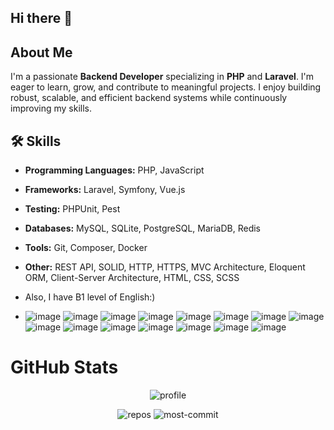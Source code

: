 ## Hi there 👋

## About Me
I'm a passionate **Backend Developer** specializing in **PHP** and **Laravel**. I'm eager to learn, grow, and contribute to meaningful projects. I enjoy building robust, scalable, and efficient backend systems while continuously improving my skills.

## 🛠️ Skills
- **Programming Languages:** PHP, JavaScript
- **Frameworks:** Laravel, Symfony, Vue.js
- **Testing:** PHPUnit, Pest
- **Databases:** MySQL, SQLite, PostgreSQL, MariaDB, Redis
- **Tools:** Git, Composer, Docker
- **Other:** REST API, SOLID, HTTP, HTTPS, MVC Architecture, Eloquent ORM, Client-Server Architecture, HTML, CSS, SCSS
- Also, I have B1 level of English:) 

- ![image](https://github.com/user-attachments/assets/a3e103f1-9f12-49d4-95fe-fff0cd29578a)
![image](https://github.com/user-attachments/assets/b8711d04-04db-4e2e-bb8a-3912aaaa45d2)
![image](https://github.com/user-attachments/assets/91023860-cf04-4175-8422-eb9d49938792)
![image](https://github.com/user-attachments/assets/3b9a88f6-bc9b-4c5b-9fc4-52dbbf1135ae)
![image](https://github.com/user-attachments/assets/2f84a1a3-4c81-4b5c-b745-b8d213b64409)
![image](https://github.com/user-attachments/assets/eebc2aed-32cb-41a1-932c-77f84f83b433)
![image](https://github.com/user-attachments/assets/4c8313d7-634f-4c1c-aec3-64c84161f2ae)
![image](https://github.com/user-attachments/assets/a53ed8fc-8c13-4910-ba9a-383d366bc775)
![image](https://github.com/user-attachments/assets/7ff34fd0-a8be-45ca-b672-d9465222754a)
![image](https://github.com/user-attachments/assets/a56fe8f0-1189-47ca-8664-bcfb7bbd842c)
![image](https://github.com/user-attachments/assets/73d4a067-f70c-4352-9112-790aa918ca5e)
![image](https://github.com/user-attachments/assets/3f867d57-00c9-4337-a995-39c1e963a02d)
![image](https://github.com/user-attachments/assets/d0065c42-e64f-40d1-a5e4-7005b5110fc7)
![image](https://github.com/user-attachments/assets/b0a3172b-f2ff-422c-86d4-8cbb92b6eb0a)
![image](https://github.com/user-attachments/assets/65b594d1-6067-498b-9931-1b8f9aa5b83e)

# GitHub Stats

<p align="center">
  <img src="https://github-profile-summary-cards.vercel.app/api/cards/profile-details?username=dxseless&theme=tokyonight" alt="profile"/>
  <p align="center">
    <img src="https://github-profile-summary-cards.vercel.app/api/cards/repos-per-language?username=dxseless&theme=tokyonight" alt="repos"/>
    <img src="https://github-profile-summary-cards.vercel.app/api/cards/most-commit-language?username=dxseless&theme=tokyonight" alt="most-commit"/>
  </p>
</p>
